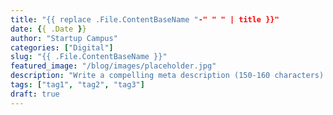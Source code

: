 ```yaml
---
title: "{{ replace .File.ContentBaseName "-" " " | title }}"
date: {{ .Date }}
author: "Startup Campus"
categories: ["Digital"]
slug: "{{ .File.ContentBaseName }}"
featured_image: "/blog/images/placeholder.jpg"
description: "Write a compelling meta description (150-160 characters) that summarizes the post content and includes target keywords."
tags: ["tag1", "tag2", "tag3"]
draft: true
---
```


